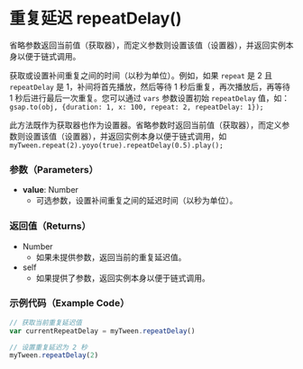 # 重复延迟 repeatDelay()

省略参数返回当前值（获取器），而定义参数则设置该值（设置器），并返回实例本身以便于链式调用。

获取或设置补间重复之间的时间（以秒为单位）。例如，如果 `repeat` 是 2 且 `repeatDelay` 是 1，补间将首先播放，然后等待 1 秒后重复，再次播放后，再等待 1 秒后进行最后一次重复。您可以通过 `vars` 参数设置初始 `repeatDelay` 值，如：`gsap.to(obj, {duration: 1, x: 100, repeat: 2, repeatDelay: 1});`

此方法既作为获取器也作为设置器。省略参数时返回当前值（获取器），而定义参数则设置该值（设置器），并返回实例本身以便于链式调用，如 `myTween.repeat(2).yoyo(true).repeatDelay(0.5).play();`

### 参数（Parameters）

- **value**: Number
  - 可选参数，设置补间重复之间的延迟时间（以秒为单位）。

### 返回值（Returns）

- Number
  - 如果未提供参数，返回当前的重复延迟值。
- self
  - 如果提供了参数，返回实例本身以便于链式调用。

### 示例代码（Example Code）

```javascript
// 获取当前重复延迟值
var currentRepeatDelay = myTween.repeatDelay()

// 设置重复延迟为 2 秒
myTween.repeatDelay(2)
```
